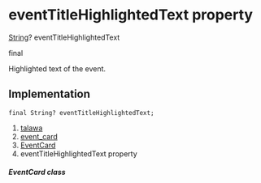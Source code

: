 
<div>

# eventTitleHighlightedText property

</div>


[String](https://api.flutter.dev/flutter/dart-core/String-class.html)?
eventTitleHighlightedText


final




Highlighted text of the event.



## Implementation

``` language-dart
final String? eventTitleHighlightedText;
```







1.  [talawa](../../index.md)
2.  [event_card](../../widgets_event_card/)
3.  [EventCard](../../widgets_event_card/EventCard-class.md)
4.  eventTitleHighlightedText property

##### EventCard class







